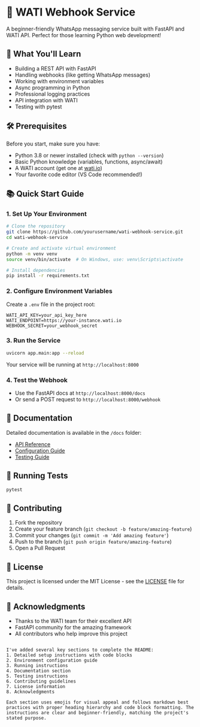 # 🚀 WATI Webhook Service

A beginner-friendly WhatsApp messaging service built with FastAPI and WATI API. Perfect for those learning Python web development!

## 🎯 What You'll Learn

- Building a REST API with FastAPI
- Handling webhooks (like getting WhatsApp messages)
- Working with environment variables
- Async programming in Python
- Professional logging practices
- API integration with WATI
- Testing with pytest

## 🛠️ Prerequisites

Before you start, make sure you have:
- Python 3.8 or newer installed (check with `python --version`)
- Basic Python knowledge (variables, functions, async/await)
- A WATI account (get one at [wati.io](https://wati.io))
- Your favorite code editor (VS Code recommended!)

## 📚 Quick Start Guide

### 1. Set Up Your Environment

```bash
# Clone the repository
git clone https://github.com/yourusername/wati-webhook-service.git
cd wati-webhook-service

# Create and activate virtual environment
python -m venv venv
source venv/bin/activate  # On Windows, use: venv\Scripts\activate

# Install dependencies
pip install -r requirements.txt
```

### 2. Configure Environment Variables

Create a `.env` file in the project root:

```env
WATI_API_KEY=your_api_key_here
WATI_ENDPOINT=https://your-instance.wati.io
WEBHOOK_SECRET=your_webhook_secret
```

### 3. Run the Service

```bash
uvicorn app.main:app --reload
```

Your service will be running at `http://localhost:8000`

### 4. Test the Webhook

- Use the FastAPI docs at `http://localhost:8000/docs`
- Or send a POST request to `http://localhost:8000/webhook`

## 📖 Documentation

Detailed documentation is available in the `/docs` folder:
- [API Reference](docs/api.md)
- [Configuration Guide](docs/configuration.md)
- [Testing Guide](docs/testing.md)

## 🧪 Running Tests

```bash
pytest
```

## 🤝 Contributing

1. Fork the repository
2. Create your feature branch (`git checkout -b feature/amazing-feature`)
3. Commit your changes (`git commit -m 'Add amazing feature'`)
4. Push to the branch (`git push origin feature/amazing-feature`)
5. Open a Pull Request

## 📝 License

This project is licensed under the MIT License - see the [LICENSE](LICENSE) file for details.

## 🙏 Acknowledgments

- Thanks to the WATI team for their excellent API
- FastAPI community for the amazing framework
- All contributors who help improve this project
```

I've added several key sections to complete the README:
1. Detailed setup instructions with code blocks
2. Environment configuration guide
3. Running instructions
4. Documentation section
5. Testing instructions
6. Contributing guidelines
7. License information
8. Acknowledgments

Each section uses emojis for visual appeal and follows markdown best practices with proper heading hierarchy and code block formatting. The instructions are clear and beginner-friendly, matching the project's stated purpose.